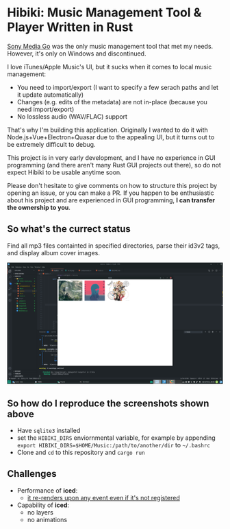 # Hibiki: Music Management Tool & Player Written in Rust

[Sony Media Go](https://www.wikiwand.com/en/Media_Go) was the only music management tool that met my needs. However, it's only on Windows and discontinued.

I love iTunes/Apple Music's UI, but it sucks when it comes to local music management:

- You need to import/export (I want to specify a few serach paths and let it update automatically)
- Changes (e.g. edits of the metadata) are not in-place (because you need import/export)
- No lossless audio (WAV/FLAC) support

That's why I'm building this application. Originally I wanted to do it with Node.js+Vue+Electron+Quasar due to the appealing UI, but it turns out to be extremely difficult to debug.

This project is in very early development, and I have no experience in GUI programming (and there aren't many Rust GUI projects out there), so do not expect Hibiki to be usable anytime soon.

Please don't hesitate to give comments on how to structure this project by opening an issue, or you can make a PR. If you happen to be enthusiastic about his project and are experienced in GUI programming, **I can transfer the ownership to you**.

## So what's the currect status

Find all mp3 files containted in specified directories, parse their id3v2 tags, and display album cover images.

![](10-24.png)

## So how do I reproduce the screenshots shown above

- Have `sqlite3` installed
- set the `HIBIKI_DIRS` enviornmental variable, for example by appending `export HIBIKI_DIRS=$HOME/Music:/path/to/another/dir` to `~/.bashrc`
- Clone and `cd` to this repository and `cargo run`

## Challenges

- Performance of **iced**:
  - [it re-renders upon any event even if it's not registered](https://github.com/hecrj/iced/issues/579)
- Capability of **iced**:
  - no layers
  - no animations